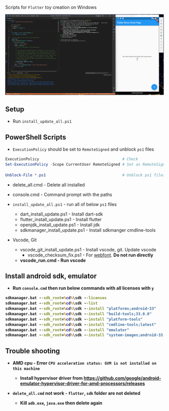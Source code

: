 Scripts for `Flutter` toy creation on Windows

<img src="image.png">


## Setup

* Run `install_update_all.ps1`


## PowerShell Scripts

* `ExecutionPolicy` should be set to `RemoteSigned` and unblock `ps1` files
```powershell
ExecutionPolicy                                     # Check
Set-ExecutionPolicy -Scope CurrentUser RemoteSigned # Set as RemoteSigned

Unblock-File *.ps1                                  # Unblock ps1 files
```

* delete_all.cmd - Delete all installed
* console.cmd - Command prompt with the paths

* `install_update_all.ps1` - run all of below `ps1` files
    * dart_install_update.ps1 - Install dart-sdk
    * flutter_install_update.ps1 - Install flutter
    * openjdk_install_update.ps1 - Install jdk
    * sdkmanager_install_update.ps1 - Install sdkmanger cmdline-tools

* Vscode, Git
    * vscode_git_install_update.ps1 - Install vscode, git. Update vscode
        * vscode_checksum_fix.ps1 - For [webfont](https://github.com/Joungkyun/font-d2coding-ligature). <b>Do not run directly<b>
    * vscode_run.cmd - Run vscode


## Install android sdk, emulator

* Run `console.cmd` then run below commands with all licenses with `y`
```cmd
sdkmanager.bat --sdk_root=%cd%\sdk --licenses
sdkmanager.bat --sdk_root=%cd%\sdk --list
sdkmanager.bat --sdk_root=%cd%\sdk --install "platforms;android-33"
sdkmanager.bat --sdk_root=%cd%\sdk --install "build-tools;33.0.0"
sdkmanager.bat --sdk_root=%cd%\sdk --install "platform-tools"
sdkmanager.bat --sdk_root=%cd%\sdk --install "cmdline-tools;latest"
sdkmanager.bat --sdk_root=%cd%\sdk --install "emulator"
sdkmanager.bat --sdk_root=%cd%\sdk --install "system-images;android-33;google_apis_playstore;x86_64"
```


## Trouble shooting

* AMD cpu - Error `CPU acceleration status: GVM is not installed on this machine`
	* Install hypervisor driver from https://github.com/google/android-emulator-hypervisor-driver-for-amd-processors/releases

* `delete_all.cmd` not work - `flutter`, `sdk` folder are not deleted
	* Kill `adb.exe`, `java.exe` then delete again
